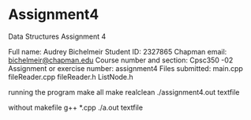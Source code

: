 # Assignment4
Data Structures Assignment 4

Full name: Audrey Bichelmeir
Student ID: 2327865
Chapman email: bichelmeir@chapman.edu
Course number and section: Cpsc350 -02
Assignment or exercise number: assignment4
Files submitted:
main.cpp
fileReader.cpp
fileReader.h
ListNode.h

running the program
make all
make realclean
./assignment4.out textfile

without makefile g++ *.cpp
./a.out textfile
